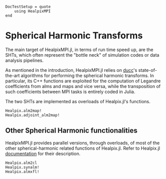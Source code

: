 ```@meta
DocTestSetup = quote
    using HealpixMPI
end
```

# Spherical Harmonic Transforms

The main target of HealpixMPI.jl, in terms of run time speed up, are the SHTs, which often represent the "bottle neck" of simulation codes or data analysis pipelines.

As mentioned in the introduction, HealpixMPI.jl relies on [ducc](https://gitlab.mpcdf.mpg.de/mtr/ducc)'s state-of-the-art algorithms for performing the spherical harmonic transforms.
In particular, its C++ functions are exploited for the computation of Legandre coefficients from alms and maps and vice versa, while the transposition of such coefficients between MPI tasks is entirely coded in Julia.

The two SHTs are implemented as overloads of Healpix.jl's functions.

```@docs
Healpix.alm2map!
Healpix.adjoint_alm2map!
```

## Other Spherical Harmonic functionalities

HealpixMPI.jl provides parallel versions, through overloads, of most of the other spherical-harmonic related functions of Healpix.jl.
Refer to Healpix.jl [documentation](https://ziotom78.github.io/Healpix.jl/stable/) for their description.

```@docs
Healpix.alm2cl
Healpix.synalm!
Healpix.almxfl!
```
